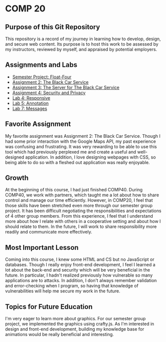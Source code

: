 # COMP 20

## Purpose of this Git Repository
This repository is a record of my journey in learning how to develop, design, and secure web content. Its purpose is to host this work to be assessed by my instructors, reviewed by myself, and appraised by potential employers.

## Assignments and Labs
* [Semester Project: Float-Four](https://float-four.herokuapp.com)
* [Assignment 2: The Black Car Service](https://selena-groh.github.io/comp20-sgroh/notuber-client)
* [Assignment 3: The Server for The Black Car Service](https://salty-harbor-98104.herokuapp.com)
* [Assignment 4: Security and Privacy](https://selena-groh.github.io/comp20-sgroh/security)
* [Lab 4: Responsive](https://selena-groh.github.io/comp20-sgroh/responsive)
* [Lab 5: Annotation](https://selena-groh.github.io/comp20-sgroh/annotation)
* [Lab 7: Messages](https://selena-groh.github.io/comp20-sgroh/messages)

## Favorite Assignment
My favorite assignment was Assignment 2: The Black Car Service. Though I had some prior interaction with the Google Maps API, my past experience was confusing and frustrating. It was very rewarding to be able to use this tool which had previously perplexed me and create a useful and well-designed application. In addition, I love designing webpages with CSS, so being able to do so with a fleshed out application was really enjoyable.

## Growth
At the beginning of this course, I had just finished COMP40. During COMP40, we work with partners, which taught me a lot about how to share control and manage our time efficiently. However, in COMP20, I feel that those skills have been stretched even more through our semester group project. It has been difficult negotiating the responsibilities and expectations of 4 other group members. From this experience, I feel that I understand more about how I relate with others in a cooperative setting and about how I should relate to them. In the future, I will work to share responsibility more readily and communicate more effectively.

## Most Important Lesson
Coming into this course, I knew some HTML and CS but no JavaScript or databases. Though I really enjoy front-end development, I feel I learned a lot about the back-end and security which will be very beneficial in the future. In particular, I hadn't realized previously how vulnerable so many applications are to attacks. In addition, I don't always remember validation and error-checking when I program, so having that knowledge of vulnerabilities will help me secure my work in the future.

## Topics for Future Education
I'm very eager to learn more about graphics. For our semester group project, we implemented the graphics using crafty.js. As I'm interested in design and front-end development, building my knowledge base for animations would be really beneficial and interesting.